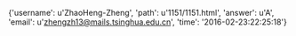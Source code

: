 {'username': u'ZhaoHeng-Zheng', 'path': u'1151/1151.html', 'answer': u'A', 'email': u'zhengzh13@mails.tsinghua.edu.cn', 'time': '2016-02-23:22:25:18'}